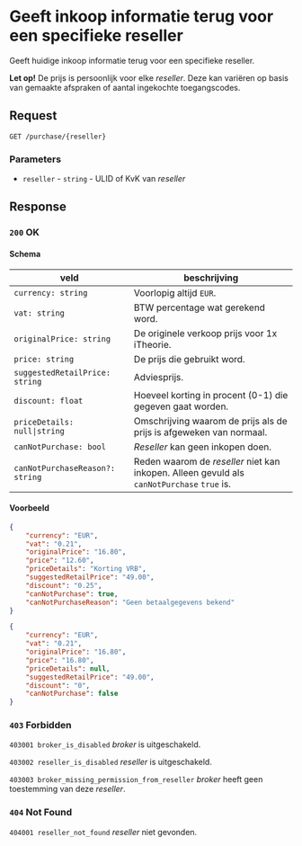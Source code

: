 # Geeft inkoop informatie terug voor een specifieke reseller
Geeft huidige inkoop informatie terug voor een specifieke reseller.

**Let op!** De prijs is persoonlijk voor elke <dfn>reseller</dfn>. Deze kan variëren op basis van gemaakte afspraken of aantal ingekochte toegangscodes.

## Request
```http
GET /purchase/{reseller}
```

### Parameters
* `reseller` - `string` - ULID of KvK van <dfn>reseller</dfn>

## Response

### `200` OK
#### Schema
| veld                            | beschrijving                                                                                        |
|---------------------------------|-----------------------------------------------------------------------------------------------------|
| `currency: string`              | Voorlopig altijd `EUR`.                                                                             |
| `vat: string`                   | BTW percentage wat gerekend word.                                                                   |
| `originalPrice: string`         | De originele verkoop prijs voor 1x iTheorie.                                                        |
| `price: string`                 | De prijs die gebruikt word.                                                                         |
| `suggestedRetailPrice: string`  | Adviesprijs.                                                                                        |
| `discount: float`               | Hoeveel korting in procent (0-1) die gegeven gaat worden.                                           | 
| `priceDetails: null\|string`    | Omschrijving waarom de prijs als de prijs is afgeweken van normaal.     |
| `canNotPurchase: bool`          | <dfn>Reseller</dfn> kan geen inkopen doen.                                                          |
| `canNotPurchaseReason?: string` | Reden waarom de <dfn>reseller</dfn> niet kan inkopen. Alleen gevuld als `canNotPurchase` `true` is. |

#### Voorbeeld
```json
{
    "currency": "EUR",
    "vat": "0.21",
    "originalPrice": "16.80",
    "price": "12.60",
    "priceDetails": "Korting VRB",
    "suggestedRetailPrice": "49.00",
    "discount": "0.25",
    "canNotPurchase": true,
    "canNotPurchaseReason": "Geen betaalgegevens bekend"
}
```
```json
{
    "currency": "EUR",
    "vat": "0.21",
    "originalPrice": "16.80",
    "price": "16.80",
    "priceDetails": null,
    "suggestedRetailPrice": "49.00",
    "discount": "0",
    "canNotPurchase": false
}
```

### `403` Forbidden
`403001 broker_is_disabled`
<dfn>broker</dfn> is uitgeschakeld.

`403002 reseller_is_disabled`
<dfn>reseller</dfn> is uitgeschakeld.

`403003 broker_missing_permission_from_reseller`
<dfn>broker</dfn> heeft geen toestemming van deze <dfn>reseller</dfn>.

### `404` Not Found
`404001 reseller_not_found`
<dfn>reseller</dfn> niet gevonden.
